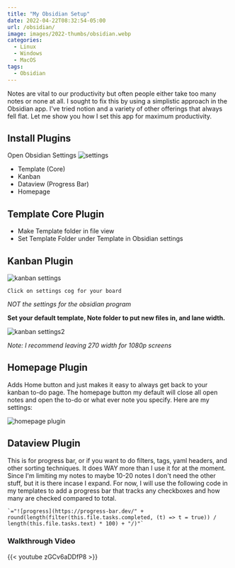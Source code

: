 ```yaml
---
title: "My Obsidian Setup"
date: 2022-04-22T08:32:54-05:00
url: /obsidian/
image: images/2022-thumbs/obsidian.webp
categories:
  - Linux
  - Windows
  - MacOS
tags:
  - Obsidian
---
```


 Notes are vital to our productivity but often people either take too many notes or none at all. I sought to fix this by using a simplistic approach in the Obsidian app. I've tried notion and a variety of other offerings that always fell flat. Let me show you how I set this app for maximum productivity.
<!--more-->
## Install Plugins
Open Obsidian Settings
![settings](/images/2022/04-obsidian/plugins.webp)

- Template (Core)
- Kanban
- Dataview (Progress Bar)
- Homepage

## Template Core Plugin
- Make Template folder in file view
- Set Template Folder under Template in Obsidian settings

## Kanban Plugin
![kanban settings](/images/2022/04-obsidian/kanban-settings.webp)

`Click on settings cog for your board`

_NOT the settings for the obsidian program_

**Set your default template, Note folder to put new files in, and lane width.**

![kanban settings2](/images/2022/04-obsidian/kanban-settings2.webp)

_Note: I recommend leaving 270 width for 1080p screens_

## Homepage Plugin
Adds Home button and just makes it easy to always get back to your kanban to-do page. The homepage button my default will close all open notes and open the to-do or what ever note you specify. Here are my settings:

![homepage plugin](/images/2022/04-obsidian/homepage.webp)

## Dataview Plugin
This is for progress bar, or if you want to do filters, tags, yaml headers, and other sorting techniques. It does WAY more than I use it for at the moment. Since I'm limiting my notes to maybe 10-20 notes I don't need the other stuff, but it is there incase I expand. For now, I will use the following code in my templates to add a progress bar that tracks any checkboxes and how many are checked compared to total. 

```
`="![progress](https://progress-bar.dev/" + round(length(filter(this.file.tasks.completed, (t) => t = true)) / length(this.file.tasks.text) * 100) + "/)"`
```

### Walkthrough Video

{{< youtube zGCv6aDDfP8 >}}  

